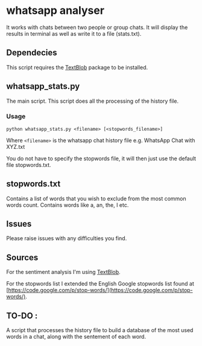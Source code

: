 # whatsapp analyser

It works with chats between two people or group chats.
It will display the results in terminal as well as write it to a file (stats.txt).

## Dependecies

This script requires the [TextBlob](https://github.com/sloria/TextBlob) package to be installed.

## whatsapp_stats.py

The main script. This script does all the processing of the history file.

### Usage

`python whatsapp_stats.py <filename> [<stopwords_filename>]`

Where `<filename>` is the whatsapp chat history file e.g. WhatsApp Chat with XYZ.txt

You do not have to specify the stopwords file, it will then just use the default file stopwords.txt.

## stopwords.txt

Contains a list of words that you wish to exclude from the most common words count. Contains words like a, an, the, I etc.

## Issues

Please raise issues with any difficulties you find.

## Sources 

For the sentiment analysis I'm using [TextBlob](https://github.com/sloria/TextBlob).

For the stopwords list I extended the English Google stopwords list found at [https://code.google.com/p/stop-words/](https://code.google.com/p/stop-words/).

## TO-DO :

A script that processes the history file to build a database of the most used words in a chat, along with the sentement of each word.


